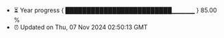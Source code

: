 - ⏳ Year progress { █████████████████████████▁▁▁▁▁ } 85.00 %
- ⏰ Updated on Thu, 07 Nov 2024 02:50:13 GMT

